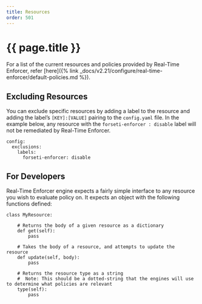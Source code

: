 ```yaml
---
title: Resources
order: 501
---
```


# {{ page.title }}

For a list of the current resources and policies provided by Real-Time Enforcer, 
refer [here]({% link _docs/v2.21/configure/real-time-enforcer/default-policies.md %}).

## Excluding Resources

You can exclude specific resources by adding a label to the resource and adding the label’s `[KEY]:[VALUE]` 
pairing to the `config.yaml` file. In the example below, any resource with the `forseti-enforcer : disable` label 
will not be remediated by Real-Time Enforcer.

```
config:
  exclusions:
    labels:
      forseti-enforcer: disable
```

## For Developers

Real-Time Enforcer engine expects a fairly simple interface to any resource you wish to evaluate policy on. 
It expects an object with the following functions defined:

```
class MyResource:

    # Returns the body of a given resource as a dictionary
    def get(self):
        pass

    # Takes the body of a resource, and attempts to update the resource
    def update(self, body):
        pass
        
    # Returns the resource type as a string
    #  Note: This should be a dotted-string that the engines will use to determine what policies are relevant
    type(self):
        pass
       
```

